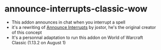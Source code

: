 # announce-interrupts-classic-wow

- This addon announces in chat when you interrupt a spell
- it's a rewriting of [Announce Interrupts](https://www.curseforge.com/wow/addons/announce-interrupts) by jostor, he's the original creator of this concept
- It's a personnal adaptation to run this addon on World of Warcraft Classic (1.13.2 on August 1)
